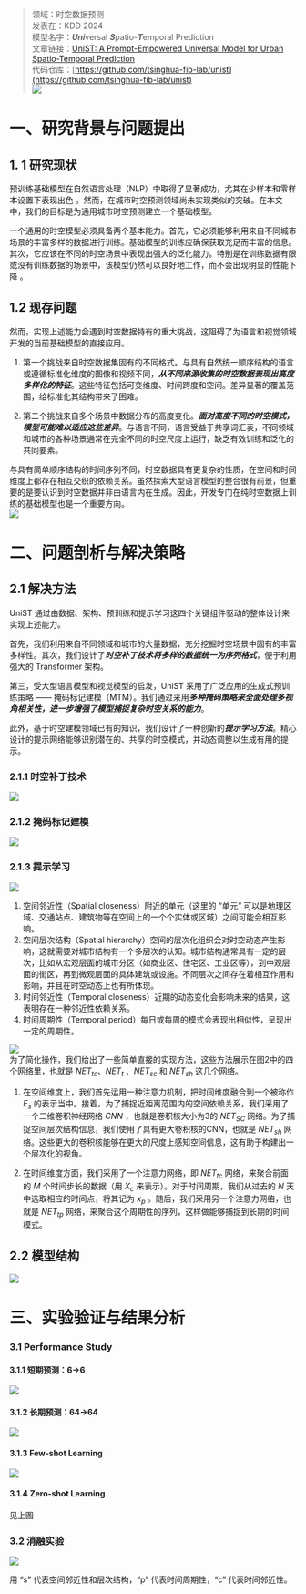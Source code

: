 >领域：时空数据预测  
>发表在：KDD 2024  
>模型名字：***Uni***versal ***S***patio-***T***emporal Prediction  
>文章链接：[UniST: A Prompt-Empowered Universal Model for Urban Spatio-Temporal Prediction](https://arxiv.org/abs/2402.11838)  
>代码仓库：[https://github.com/tsinghua-fib-lab/unist](https://github.com/tsinghua-fib-lab/unist)  
![](https://picgo-for-paper-reading.oss-cn-beijing.aliyuncs.com/img/20250307192417.png)
# 一、研究背景与问题提出
## 1. 1 研究现状
预训练基础模型在自然语言处理（NLP）中取得了显著成功，尤其在少样本和零样本设置下表现出色 。然而，在城市时空预测领域尚未实现类似的突破。在本文中，我们的目标是为通用城市时空预测建立一个基础模型。

一个通用的时空模型必须具备两个基本能力。首先，它必须能够利用来自不同城市场景的丰富多样的数据进行训练。基础模型的训练应确保获取充足而丰富的信息。其次，它应该在不同的时空场景中表现出强大的泛化能力。特别是在训练数据有限或没有训练数据的场景中，该模型仍然可以良好地工作，而不会出现明显的性能下降 。
## 1.2 现存问题
然而，实现上述能力会遇到时空数据特有的重大挑战，这阻碍了为语言和视觉领域开发的当前基础模型的直接应用。

1. 第一个挑战来自时空数据集固有的不同格式。与具有自然统一顺序结构的语言或遵循标准化维度的图像和视频不同，***从不同来源收集的时空数据表现出高度多样化的特征***。这些特征包括可变维度、时间跨度和空间。差异显著的覆盖范围，给标准化其结构带来了困难。

2. 第二个挑战来自多个场景中数据分布的高度变化。***面对高度不同的时空模式，模型可能难以适应这些差异***。与语言不同，语言受益于共享词汇表，不同领域和城市的各种场景通常在完全不同的时空尺度上运行，缺乏有效训练和泛化的共同要素。

与具有简单顺序结构的时间序列不同，时空数据具有更复杂的性质，在空间和时间维度上都存在相互交织的依赖关系。虽然探索大型语言模型的整合很有前景，但重要的是要认识到时空数据并非由语言内在生成。因此，开发专门在纯时空数据上训练的基础模型也是一个重要方向。  
![](https://picgo-for-paper-reading.oss-cn-beijing.aliyuncs.com/img/20250307234335.png)

# 二、问题剖析与解决策略
## 2.1 解决方法
UniST 通过由数据、架构、预训练和提示学习这四个关键组件驱动的整体设计来实现上述能力。

首先，我们利用来自不同领域和城市的大量数据，充分挖掘时空场景中固有的丰富多样性。其次，我们设计了***时空补丁技术将多样的数据统一为序列格式***，便于利用强大的 Transformer 架构。

第三，受大型语言模型和视觉模型的启发，UniST 采用了广泛应用的生成式预训练策略 —— 掩码标记建模（MTM）。我们通过采用***多种掩码策略来全面处理多视角相关性，进一步增强了模型捕捉复杂时空关系的能力***。

此外，基于时空建模领域已有的知识，我们设计了一种创新的***提示学习方法***。精心设计的提示网络能够识别潜在的、共享的时空模式，并动态调整以生成有用的提示。
### 2.1.1 时空补丁技术
![](https://picgo-for-paper-reading.oss-cn-beijing.aliyuncs.com/img/20250307234608.png)
### 2.1.2 掩码标记建模
![](https://picgo-for-paper-reading.oss-cn-beijing.aliyuncs.com/img/20250307234624.png)
### 2.1.3 提示学习
![](https://picgo-for-paper-reading.oss-cn-beijing.aliyuncs.com/img/20250307234714.png)  

1. 空间邻近性（Spatial closeness）附近的单元（这里的 “单元” 可以是地理区域、交通站点、建筑物等在空间上的一个个实体或区域）之间可能会相互影响。
2. 空间层次结构（Spatial hierarchy）空间的层次化组织会对时空动态产生影响，这就需要对城市结构有一个多层次的认知。城市结构通常具有一定的层次，比如从宏观层面的城市分区（如商业区、住宅区、工业区等），到中观层面的街区，再到微观层面的具体建筑或设施。不同层次之间存在着相互作用和影响，并且在时空动态上也有所体现。
3. 时间邻近性（Temporal closeness）近期的动态变化会影响未来的结果，这表明存在一种邻近性依赖关系。
4. 时间周期性（Temporal period）每日或每周的模式会表现出相似性，呈现出一定的周期性。

![](https://picgo-for-paper-reading.oss-cn-beijing.aliyuncs.com/img/20250308000631.png)  
为了简化操作，我们给出了一些简单直接的实现方法，这些方法展示在图2中的四个网络里，也就是 $NET _{t c}$、$NET _{t}$ 、$NET _{s c}$ 和 $NET _{s h}$ 这几个网络。

1. 在空间维度上，我们首先运用一种注意力机制，把时间维度融合到一个被称作 $E_{s}$ 的表示当中。接着，为了捕捉近距离范围内的空间依赖关系，我们采用了一个二维卷积神经网络 $CNN$ ，也就是卷积核大小为3的 $NET _{S C}$ 网络。为了捕捉空间层次结构信息，我们使用了具有更大卷积核的CNN，也就是 $NET _{s h}$ 网络。这些更大的卷积核能够在更大的尺度上感知空间信息，这有助于构建出一个层次化的视角。

2. 在时间维度方面，我们采用了一个注意力网络，即 $NET _{tc}$ 网络，来聚合前面的 $M$ 个时间步长的数据（用 $X _{c}$ 来表示）。对于时间周期，我们从过去的 $N$ 天中选取相应的时间点，将其记为 $x _{p}$ 。随后，我们采用另一个注意力网络，也就是 $NET _{tp}$ 网络，来聚合这个周期性的序列，这样做能够捕捉到长期的时间模式。

## 2.2 模型结构
![](https://picgo-for-paper-reading.oss-cn-beijing.aliyuncs.com/img/20250307234737.png)
# 三、实验验证与结果分析 
### 3.1 Performance Study
#### 3.1.1 短期预测：6->6
![](https://picgo-for-paper-reading.oss-cn-beijing.aliyuncs.com/img/20250307234959.png)
#### 3.1.2 长期预测：64->64
![](https://picgo-for-paper-reading.oss-cn-beijing.aliyuncs.com/img/20250307235101.png)
#### 3.1.3 Few-shot Learning	
![](https://picgo-for-paper-reading.oss-cn-beijing.aliyuncs.com/img/20250307235259.png)
#### 3.1.4 Zero-shot Learning
见上图
### 3.2 消融实验

![](https://picgo-for-paper-reading.oss-cn-beijing.aliyuncs.com/img/20250307235542.png)  

用 “s” 代表空间邻近性和层次结构，“p” 代表时间周期性，“c” 代表时间邻近性。